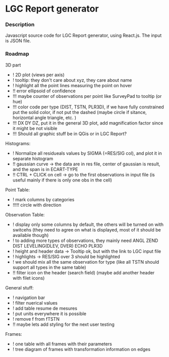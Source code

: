 # LGC Report generator

### Description

Javascript source code for LGC Report generator, using React.js. The input is JSON file.

### Roadmap

3D part

- ! 2D plot (views per axis)
- ! tooltip: they don't care about xyz, they care about name
- ! highlight all the point lines measuring the point on hover
- !! error ellipsoid of confidence
- !!! maybe counter of observations per point like SurveyPad to tooltip (or hue)
- !!! color code per type (DIST, TSTN, PLR3D), if we have fully constrained put the solid color, if not put the dashed (maybe circle if sitance, horizontal angle triangle, etc. )
- !!! DX DY DZ, put it in the general 3D plot, add magnification factor since it might be not visible
- !!! Should all graphic stuff be in QGis or in LGC Report?

Histograms:

- ! Normalize all residueals values by SIGMA (=RES/SIG col), and plot it in separate histogram
- !! gaussian curve -> the data are in res file, center of gaussian is result, and the span is in ECART-TYPE
- !! CTRL + CLICK on cell -> go to the first observations in input file (is useful mainly if there is only one obs in the cell)

Point Table:

- ! mark columns by categories
- !!!!! circle with direction

Observation Table:

- ! display only some columns by default, the others will be turned on with switcehs (they need to agree on what is displayed, most of it should be available though)
- ! to adding more types of observations, they mainly need ANGL ZEND DIST LEVELING(DLEV, DVER) ECHO PLR3D
- ! height and header data -> Tooltip ok, but with the link to LGC input file
- ! highlights -> RES/SIG over 3 should be highlighted
- ! we should mix all the same observation for type (like all TSTN should support all types in the same table)
- !! filter icon on the header (search field) (maybe add another header with filet icons)

General stuff:

- ! navigation bar
- ! filter nuerical values
- ! add table resume de mesures
- ! put units everywhere it is possible
- ! remove f from fTSTN
- !! maybe lets add styling for the next user testing

Frames:

- ! one table with all frames with their parameters
- ! tree diagram of frames with transformation information on edges

